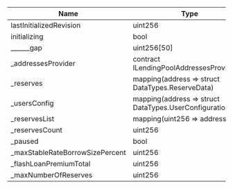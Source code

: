 | Name                            | Type                                                      | Slot | Offset | Bytes | Contract                                                                                       |
|---------------------------------|-----------------------------------------------------------|------|--------|-------|------------------------------------------------------------------------------------------------|
| lastInitializedRevision         | uint256                                                   | 0    | 0      | 32    | src/contracts/v2PolPool/LendingPool/contracts/protocol/lendingpool/LendingPool.sol:LendingPool |
| initializing                    | bool                                                      | 1    | 0      | 1     | src/contracts/v2PolPool/LendingPool/contracts/protocol/lendingpool/LendingPool.sol:LendingPool |
| ______gap                       | uint256[50]                                               | 2    | 0      | 1600  | src/contracts/v2PolPool/LendingPool/contracts/protocol/lendingpool/LendingPool.sol:LendingPool |
| _addressesProvider              | contract ILendingPoolAddressesProvider                    | 52   | 0      | 20    | src/contracts/v2PolPool/LendingPool/contracts/protocol/lendingpool/LendingPool.sol:LendingPool |
| _reserves                       | mapping(address => struct DataTypes.ReserveData)          | 53   | 0      | 32    | src/contracts/v2PolPool/LendingPool/contracts/protocol/lendingpool/LendingPool.sol:LendingPool |
| _usersConfig                    | mapping(address => struct DataTypes.UserConfigurationMap) | 54   | 0      | 32    | src/contracts/v2PolPool/LendingPool/contracts/protocol/lendingpool/LendingPool.sol:LendingPool |
| _reservesList                   | mapping(uint256 => address)                               | 55   | 0      | 32    | src/contracts/v2PolPool/LendingPool/contracts/protocol/lendingpool/LendingPool.sol:LendingPool |
| _reservesCount                  | uint256                                                   | 56   | 0      | 32    | src/contracts/v2PolPool/LendingPool/contracts/protocol/lendingpool/LendingPool.sol:LendingPool |
| _paused                         | bool                                                      | 57   | 0      | 1     | src/contracts/v2PolPool/LendingPool/contracts/protocol/lendingpool/LendingPool.sol:LendingPool |
| _maxStableRateBorrowSizePercent | uint256                                                   | 58   | 0      | 32    | src/contracts/v2PolPool/LendingPool/contracts/protocol/lendingpool/LendingPool.sol:LendingPool |
| _flashLoanPremiumTotal          | uint256                                                   | 59   | 0      | 32    | src/contracts/v2PolPool/LendingPool/contracts/protocol/lendingpool/LendingPool.sol:LendingPool |
| _maxNumberOfReserves            | uint256                                                   | 60   | 0      | 32    | src/contracts/v2PolPool/LendingPool/contracts/protocol/lendingpool/LendingPool.sol:LendingPool |
